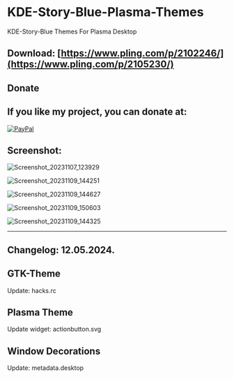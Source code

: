 # KDE-Story-Blue-Plasma-Themes

KDE-Story-Blue Themes For Plasma Desktop

Download: [https://www.pling.com/p/2102246/](https://www.pling.com/p/2105230/)
------------------------------------------


<html>
  <head>
    <meta charset="utf-8" />
  </head>
  <body>
    <h2>Donate</h2>
    <h2>If you like my project, you can donate at:</h2>
    <a href="https://www.paypal.com/paypalme/VesnaLazic">
    <img src="PayPal.png" alt="PayPal" />
    </a>
  </body>
</html>


Screenshot:
-----------

![Screenshot_20231107_123929](https://github.com/L4ki/KDE-Story-Blue-Plasma-Themes/assets/45247573/28a8aeaa-37ae-473d-b6ce-5e47c6fa0413)

![Screenshot_20231109_144251](https://github.com/L4ki/KDE-Story-Blue-Plasma-Themes/assets/45247573/a8c0cf7c-bc25-4f70-a69e-091c3e310f99)

![Screenshot_20231109_144627](https://github.com/L4ki/KDE-Story-Blue-Plasma-Themes/assets/45247573/3b9e0022-5536-4eb2-9fdd-05fce4a6e74b)

![Screenshot_20231109_150603](https://github.com/L4ki/KDE-Story-Blue-Plasma-Themes/assets/45247573/c606a4ab-0560-4f26-8e70-c35009eef17c)

![Screenshot_20231109_144325](https://github.com/L4ki/KDE-Story-Blue-Plasma-Themes/assets/45247573/3c383a64-a514-4427-9610-a04833804eee)
_________________________________________________________________________________________________________________________________________

Changelog: 12.05.2024.
----------------------

GTK-Theme
---------

Update: hacks.rc

Plasma Theme
-------------

Update widget: actionbutton.svg

Window Decorations
------------------

Update: metadata.desktop



